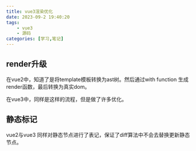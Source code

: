```yaml
---
title: vue3渲染优化
date: 2023-09-2 19:40:20
tags:
    - vue3
    - 源码
categories: [学习,笔记]
---
```


## render升级

在vue2中，知道了是将template模板转换为ast树。然后通过with function 生成render函数，最后转换为真实dom。
<!-- more -->
在vue3中，同样是这样的流程，但是做了许多优化。

## 静态标记

vue2与vue3 同样对静态节点进行了表记，保证了diff算法中不会去替换更新静态节点。


